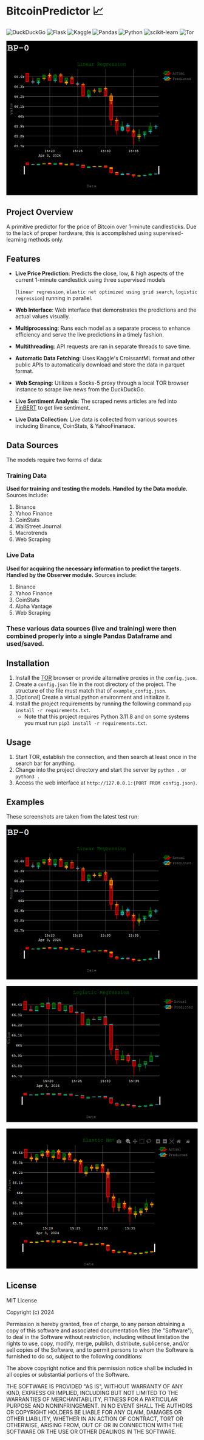 # BitcoinPredictor 📈

![DuckDuckGo](https://img.shields.io/badge/DuckDuckGo-DE5833?style=for-the-badge&logo=DuckDuckGo&logoColor=white)
![Flask](https://img.shields.io/badge/flask-%23000.svg?style=for-the-badge&logo=flask&logoColor=white)
![Kaggle](https://img.shields.io/badge/Kaggle-035a7d?style=for-the-badge&logo=kaggle&logoColor=white)
![Pandas](https://img.shields.io/badge/pandas-%23150458.svg?style=for-the-badge&logo=pandas&logoColor=white)
![Python](https://img.shields.io/badge/python-3670A0?style=for-the-badge&logo=python&logoColor=ffdd54)
![scikit-learn](https://img.shields.io/badge/scikit--learn-%23F7931E.svg?style=for-the-badge&logo=scikit-learn&logoColor=white)
![Tor](https://img.shields.io/badge/Tor-7D4698?style=for-the-badge&logo=Tor-Browser&logoColor=white)

![main](./screenshots/BP0screen0.png)

## Project Overview

A primitive predictor for the price of Bitcoin over 1-minute candlesticks. Due to the lack of proper hardware, this is accomplished using supervised-learning methods only.

## Features

- **Live Price Prediction**: Predicts the close, low, & high aspects of the current 1-minute candlestick using three supervised models

  (`linear regression`, `elastic net optimized using grid search`, `logistic regression`) running in parallel.
- **Web Interface**: Web interface that demonstrates the predictions and the actual values visually.
- **Multiprocessing**: Runs each model as a separate process to enhance efficiency and serve the live predictions in a timely fashion.
- **Multithreading**: API requests are ran in separate threads to save time.
- **Automatic Data Fetching**: Uses Kaggle's CroissantML format and other public APIs to automatically download and store the data in parquet format.
- **Web Scraping**: Utilizes a Socks-5 proxy through a local TOR browser instance to scrape live news from the DuckDuckGo.
- **Live Sentiment Analysis**: The scraped news articles are fed into [FinBERT](https://huggingface.co/ProsusAI/finbert) to get live sentiment.
- **Live Data Collection**: Live data is collected from various sources including Binance, CoinStats, & YahooFinanace.

## Data Sources

The models require two forms of data:

### Training Data
**Used for training and testing the models. Handled by the Data module.**
Sources include:
1. Binance
2. Yahoo Finance
3. CoinStats
4. WallStreet Journal
5. Macrotrends
6. Web Scraping


### Live Data
**Used for acquiring the necessary information to predict the targets. Handled by the Observer module.**
Sources include:
1. Binance
2. Yahoo Finance
3. CoinStats
4. Alpha Vantage
5. Web Scraping

### These various data sources (live and training) were then combined properly into a single Pandas Dataframe and used/saved.

## Installation

1. Install the [TOR](https://www.torproject.org/download/) browser or provide alternative proxies in the `config.json`.
2. Create a `config.json` file in the root directory of the project. The structure of the file must match that of `example_config.json`.
3. [Optional] Create a virtual python environment and initialize it.
4. Install the project requirements by running the following command `pip install -r requirements.txt`.
    - Note that this project requires Python 3.11.8 and on some systems you must run `pip3 install -r requirements.txt`.

## Usage

1. Start TOR, establish the connection, and then search at least once in the search bar for anything.
2. Change into the project directory and start the server by `python .` or `python3 .`
3. Access the web interface at `http://127.0.0.1:{PORT FROM config.json}`.

## Examples

These screenshots are taken from the latest test run: 

![s0](./screenshots/BP0screen0.png)

![s1](./screenshots/BP0screen1.png)

![s2](./screenshots/BP0screen2.png)

## License

MIT License

Copyright (c) 2024

Permission is hereby granted, free of charge, to any person obtaining a copy of this software and associated documentation files (the "Software"), to deal in the Software without restriction, including without limitation the rights to use, copy, modify, merge, publish, distribute, sublicense, and/or sell copies of the Software, and to permit persons to whom the Software is furnished to do so, subject to the following conditions:

The above copyright notice and this permission notice shall be included in all copies or substantial portions of the Software.

THE SOFTWARE IS PROVIDED "AS IS", WITHOUT WARRANTY OF ANY KIND, EXPRESS OR IMPLIED, INCLUDING BUT NOT LIMITED TO THE WARRANTIES OF MERCHANTABILITY, FITNESS FOR A PARTICULAR PURPOSE AND NONINFRINGEMENT. IN NO EVENT SHALL THE AUTHORS OR COPYRIGHT HOLDERS BE LIABLE FOR ANY CLAIM, DAMAGES OR OTHER LIABILITY, WHETHER IN AN ACTION OF CONTRACT, TORT OR OTHERWISE, ARISING FROM, OUT OF OR IN CONNECTION WITH THE SOFTWARE OR THE USE OR OTHER DEALINGS IN THE SOFTWARE.
